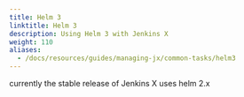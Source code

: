 ```yaml
---
title: Helm 3
linktitle: Helm 3
description: Using Helm 3 with Jenkins X 
weight: 110
aliases:
  - /docs/resources/guides/managing-jx/common-tasks/helm3
---
```


currently the stable release of Jenkins X uses helm 2.x
